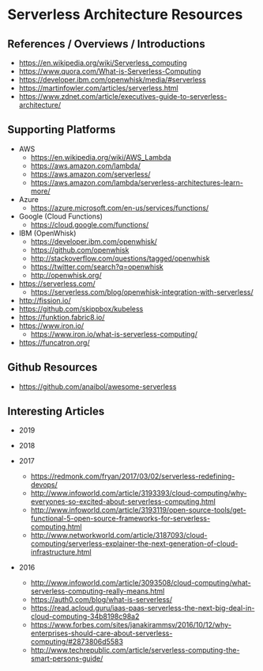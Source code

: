 
# Serverless Architecture Resources 

## References / Overviews / Introductions
* https://en.wikipedia.org/wiki/Serverless_computing
* https://www.quora.com/What-is-Serverless-Computing
* https://developer.ibm.com/openwhisk/media/#serverless
* https://martinfowler.com/articles/serverless.html
* https://www.zdnet.com/article/executives-guide-to-serverless-architecture/


## Supporting Platforms
* AWS
  * https://en.wikipedia.org/wiki/AWS_Lambda
  * https://aws.amazon.com/lambda/
  * https://aws.amazon.com/serverless/
  * https://aws.amazon.com/lambda/serverless-architectures-learn-more/
* Azure
  * https://azure.microsoft.com/en-us/services/functions/
* Google (Cloud Functions)
  * https://cloud.google.com/functions/
* IBM (OpenWhisk)
  * https://developer.ibm.com/openwhisk/
  * https://github.com/openwhisk
  * http://stackoverflow.com/questions/tagged/openwhisk
  * https://twitter.com/search?q=openwhisk
  * http://openwhisk.org/
* https://serverless.com/
  * https://serverless.com/blog/openwhisk-integration-with-serverless/
* http://fission.io/
* https://github.com/skippbox/kubeless
* https://funktion.fabric8.io/
* https://www.iron.io/
  * https://www.iron.io/what-is-serverless-computing/
* https://funcatron.org/



## Github Resources
* https://github.com/anaibol/awesome-serverless



## Interesting Articles

* 2019 

* 2018

* 2017
  * https://redmonk.com/fryan/2017/03/02/serverless-redefining-devops/
  * http://www.infoworld.com/article/3193393/cloud-computing/why-everyones-so-excited-about-serverless-computing.html
  * http://www.infoworld.com/article/3193119/open-source-tools/get-functional-5-open-source-frameworks-for-serverless-computing.html
  * http://www.networkworld.com/article/3187093/cloud-computing/serverless-explainer-the-next-generation-of-cloud-infrastructure.html
* 2016
  * http://www.infoworld.com/article/3093508/cloud-computing/what-serverless-computing-really-means.html
  * https://auth0.com/blog/what-is-serverless/
  * https://read.acloud.guru/iaas-paas-serverless-the-next-big-deal-in-cloud-computing-34b8198c98a2
  * https://www.forbes.com/sites/janakirammsv/2016/10/12/why-enterprises-should-care-about-serverless-computing/#2873806d5583
  * http://www.techrepublic.com/article/serverless-computing-the-smart-persons-guide/



